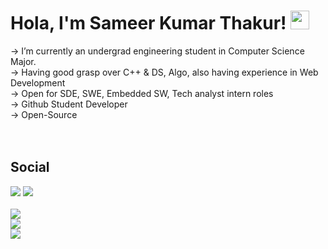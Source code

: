  ### <h1>Hola, I'm Sameer Kumar Thakur! <a target="_blank" rel="noopener noreferrer" href="https://raw.githubusercontent.com/MartinHeinz/MartinHeinz/master/wave.gif"><img src="https://raw.githubusercontent.com/MartinHeinz/MartinHeinz/master/wave.gif" width="30px" style="max-width:100%;"></a> </h1>

-> I’m currently an undergrad engineering student in Computer Science Major.<br>
-> Having good grasp over C++ & DS, Algo, also having experience in Web Development<br>
-> Open for SDE, SWE, Embedded SW, Tech analyst intern roles<br>
-> Github Student Developer<br>
-> Open-Source<br>
<br><br>
### <h2>Social </h2>

<p><img src="https://img.shields.io/badge/%3CProgramming%20Languages%3E-%3CC__C++__Python%3E-informational?style=flat&logo=%3CC_C++_Python%3E&logoColor=white&color=2bbc8a">
<img src="https://img.shields.io/badge/%3CWeb%20Technologies%3E-%3CHTML5__CSS3__AJS__Bootstrap__jquery%3E-informational?style=flat&logo=%3CHTML5__CSS3__AJS__Bootstrap__jquery%3E&logoColor=white&color=2bbc8a">
<a target="_blank" rel="noopener noreferrer" href="https://camo.githubusercontent.com/144f0dfb5cfbbdd6a1465f2944cf038f320e337c/68747470733a2f2f696d672e736869656c64732e696f2f62616467652f2533434f532533452d2533434d41435f5f57494e444f57535f5f4c494e55582533452d696e666f726d6174696f6e616c3f7374796c653d666c6174266c6f676f3d2533434c4f474f5f4e414d45253345266c6f676f436f6c6f723d776869746526636f6c6f723d326262633861"><img src="https://camo.githubusercontent.com/144f0dfb5cfbbdd6a1465f2944cf038f320e337c/68747470733a2f2f696d672e736869656c64732e696f2f62616467652f2533434f532533452d2533434d41435f5f57494e444f57535f5f4c494e55582533452d696e666f726d6174696f6e616c3f7374796c653d666c6174266c6f676f3d2533434c4f474f5f4e414d45253345266c6f676f436f6c6f723d776869746526636f6c6f723d326262633861" alt="" data-canonical-src="https://img.shields.io/badge/%3COS%3E-%3CWINDOWS%3E-informational?style=flat&amp;logo=%3CLOGO_NAME%3E&amp;logoColor=white&amp;color=2bbc8a" style="max-width:100%;"></a>
<a target="_blank" rel="noopener noreferrer" href="https://camo.githubusercontent.com/4916de6947a988ddd26369f7c86374dac2a915d1/68747470733a2f2f696d672e736869656c64732e696f2f62616467652f253343544f4f4c532533452d25334345434c495053455f5f58434f44455f5f4d41544c41425f5f5355424c494d452533452d696e666f726d6174696f6e616c3f7374796c653d666c6174266c6f676f3d2533434c4f474f5f4e414d45253345266c6f676f436f6c6f723d776869746526636f6c6f723d326262633861"><img src="https://camo.githubusercontent.com/4916de6947a988ddd26369f7c86374dac2a915d1/68747470733a2f2f696d672e736869656c64732e696f2f62616467652f253343544f4f4c532533452d25334345434c495053455f5f58434f44455f5f4d41544c41425f5f5355424c494d452533452d696e666f726d6174696f6e616c3f7374796c653d666c6174266c6f676f3d2533434c4f474f5f4e414d45253345266c6f676f436f6c6f723d776869746526636f6c6f723d326262633861" alt="" data-canonical-src="https://img.shields.io/badge/%3CTOOLS%3E-%3CECLIPSE__XCODE__MATLAB__SUBLIME%3E-informational?style=flat&amp;logo=%3CLOGO_NAME%3E&amp;logoColor=white&amp;color=2bbc8a" style="max-width:100%;"></a>
<a target="_blank" rel="noopener noreferrer" href="https://camo.githubusercontent.com/d78b0ddfd1a9d263ba598b025826039897aaeb33/68747470733a2f2f696d672e736869656c64732e696f2f62616467652f2533435765622533452d2533434157532533452d696e666f726d6174696f6e616c3f7374796c653d666c6174266c6f676f3d2533434c4f474f5f4e414d45253345266c6f676f436f6c6f723d776869746526636f6c6f723d326262633861"><img src="https://camo.githubusercontent.com/d78b0ddfd1a9d263ba598b025826039897aaeb33/68747470733a2f2f696d672e736869656c64732e696f2f62616467652f2533435765622533452d2533434157532533452d696e666f726d6174696f6e616c3f7374796c653d666c6174266c6f676f3d2533434c4f474f5f4e414d45253345266c6f676f436f6c6f723d776869746526636f6c6f723d326262633861" alt="" data-canonical-src="https://img.shields.io/badge/%3CWeb%3E-%3CAWS%3E-informational?style=flat&amp;logo=%3CLOGO_NAME%3E&amp;logoColor=white&amp;color=2bbc8a" style="max-width:100%;"></a>
<br>
<br>
<img src="https://github-readme-stats.vercel.app/api?username=sameerkrt&&show_icons=true&title_color=0366d6&icon_color=bb2acf&text_color=151515&bg_color=ffffff">
<br>
<img src="https://camo.githubusercontent.com/b18700151a4ba3417a4af3c0835fd13c0ea7e756/68747470733a2f2f6769746875622d726561646d652d73746174732e76657263656c2e6170702f6170692f70696e2f3f757365726e616d653d6b697368616e6b7237393739267265706f3d706c6163656d656e74733475">
<br>
 <img src="https://github-readme-stats.vercel.app/api/pin/?username=sameerkrt&repo=corona_update">
<br>
<br>
<br></p>
